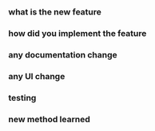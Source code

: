 ### what is the new feature
### how did you implement the feature
### any documentation change
### any UI change
### testing
### new method learned